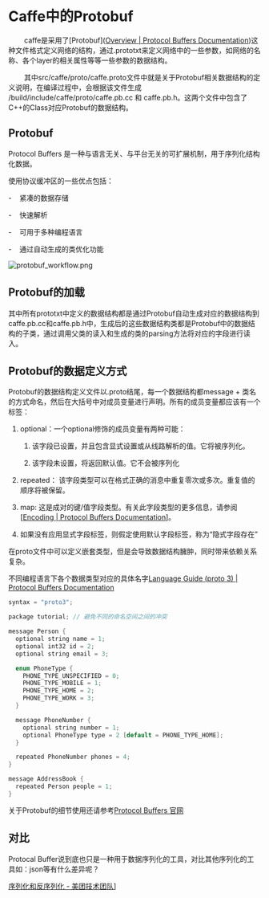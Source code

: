 # Caffe中的Protobuf

        caffe是采用了[Protobuf]([Overview | Protocol Buffers Documentation](https://protobuf.dev/overview/))这种文件格式定义网络的结构，通过.prototxt来定义网络中的一些参数，如网络的名称、各个layer的相关属性等等一些参数的数据结构。

        其中src/caffe/proto/caffe.proto文件中就是关于Protobuf相关数据结构的定义说明，在编译过程中，会根据该文件生成 /build/include/caffe/proto/caffe.pb.cc 和 caffe.pb.h。这两个文件中包含了C++的Class对应Protobuf的数据结构。

## Protobuf

Protocol Buffers 是一种与语言无关、与平台无关的可扩展机制，用于序列化结构化数据。

使用协议缓冲区的一些优点包括： 

-    紧凑的数据存储 

-    快速解析 

-    可用于多种编程语言 

-    通过自动生成的类优化功能

<img title="" src="file:///home/aklice/文档/MyDocs/Caffe/imgs/protobuf_workflow.png" alt="protobuf_workflow.png" data-align="center">



## Protobuf的加载

其中所有prototxt中定义的数据结构都是通过Protobuf自动生成对应的数据结构到caffe.pb.cc和caffe.pb.h中，生成后的这些数据结构类都是Protobuf中的数据结构的子类，通过调用父类的读入和生成的类的parsing方法将对应的字段进行读入。

## Protobuf的数据定义方式

Protobuf的数据结构定义文件以.proto结尾，每一个数据结构都message + 类名的方式命名，然后在大括号中对成员变量进行声明。所有的成员变量都应该有一个标签：

1. optional：一个optional修饰的成员变量有两种可能：
   
   1. 该字段已设置，并且包含显式设置或从线路解析的值。它将被序列化。
   
   2.  该字段未设置，将返回默认值。它不会被序列化

2. repeated： 该字段类型可以在格式正确的消息中重复零次或多次。重复值的顺序将被保留。

3. map: 这是成对的键/值字段类型。有关此字段类型的更多信息，请参阅[[Encoding | Protocol Buffers Documentation](https://protobuf.dev/programming-guides/encoding/#maps)]。

4. 如果没有应用显式字段标签，则假定使用默认字段标签，称为“隐式字段存在”

在proto文件中可以定义嵌套类型，但是会导致数据结构臃肿，同时带来依赖关系复杂。

不同编程语言下各个数据类型对应的具体名字[Language Guide (proto 3) | Protocol Buffers Documentation](https://protobuf.dev/programming-guides/proto3/#scalar)

```cpp
syntax = "proto3";

package tutorial; // 避免不同的命名空间之间的冲突

message Person {
  optional string name = 1;
  optional int32 id = 2;
  optional string email = 3;

  enum PhoneType {
    PHONE_TYPE_UNSPECIFIED = 0;
    PHONE_TYPE_MOBILE = 1;
    PHONE_TYPE_HOME = 2;
    PHONE_TYPE_WORK = 3;
  }

  message PhoneNumber {
    optional string number = 1;
    optional PhoneType type = 2 [default = PHONE_TYPE_HOME];
  }

  repeated PhoneNumber phones = 4;
}

message AddressBook {
  repeated Person people = 1;
}
```

关于Protobuf的细节使用还请参考[Protocol Buffers 官网](https://protobuf.dev/)



## 对比

Protocal Buffer说到底也只是一种用于数据序列化的工具，对比其他序列化的工具如：json等有什么差异呢？

[序列化和反序列化 - 美团技术团队](https://tech.meituan.com/2015/02/26/serialization-vs-deserialization.html)]


